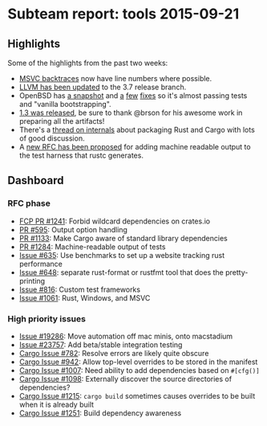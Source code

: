 # Subteam report: tools 2015-09-21

## Highlights

Some of the highlights from the past two weeks:

* [MSVC backtraces][msvc-backtrace] now have line numbers where possible.
* [LLVM has been updated][llvm-37] to the 3.7 release branch.
* OpenBSD has [a snapshot][openbsd-snap] and [a][openbsd-fix3]
  [few][openbsd-fix1] [fixes][openbsd-fix2] so it's almost passing tests and
  "vanilla bootstrapping".
* [1.3 was released][rust-13], be sure to thank @brson for his awesome work in
  preparing all the artifacts!
* There's a [thread on internals][packaging] about packaging Rust and Cargo
  with lots of good discussion.
* A [new RFC has been proposed][test-machine] for adding machine readable output
  to the test harness that rustc generates.

[msvc-backtrace]: https://github.com/rust-lang/rust/pull/28242
[llvm-37]: https://github.com/rust-lang/rust/pull/28173
[openbsd-snap]: https://github.com/rust-lang/rust/pull/28241
[openbsd-fix1]: https://github.com/rust-lang/rust/pull/28331
[openbsd-fix2]: https://github.com/rust-lang/rust/pull/28383
[openbsd-fix3]: https://github.com/rust-lang/rust/pull/28495
[rust-13]: http://blog.rust-lang.org/2015/09/17/Rust-1.3.html
[packaging]: https://internals.rust-lang.org/t/perfecting-rust-packaging/2623/35
[test-machine]: https://github.com/rust-lang/rfcs/pull/1284

## Dashboard

### RFC phase

- [FCP PR #1241](https://github.com/rust-lang/rfcs/pull/1241):
  Forbid wildcard dependencies on crates.io
- [PR #595](https://github.com/rust-lang/rfcs/pull/595):
  Output option handling
- [PR #1133](https://github.com/rust-lang/rfcs/pull/1133):
  Make Cargo aware of standard library dependencies
- [PR #1284](https://github.com/rust-lang/rfcs/pull/1284):
  Machine-readable output of tests
- [Issue #635](https://github.com/rust-lang/rfcs/issues/635):
  Use benchmarks to set up a website tracking rust performance
- [Issue #648](https://github.com/rust-lang/rfcs/issues/648):
  separate rust-format or rustfmt tool that does the pretty-printing
- [Issue #816](https://github.com/rust-lang/rfcs/issues/816):
  Custom test frameworks
- [Issue #1061](https://github.com/rust-lang/rfcs/issues/1061):
  Rust, Windows, and MSVC

### High priority issues

- [Issue #19286](https://github.com/rust-lang/rust/issues/19286):
  Move automation off mac minis, onto macstadium
- [Issue #23757](https://github.com/rust-lang/rust/issues/23757):
  Add beta/stable integration testing
- [Cargo Issue #782](https://github.com/rust-lang/cargo/issues/782):
  Resolve errors are likely quite obscure
- [Cargo Issue #942](https://github.com/rust-lang/cargo/issues/942):
  Allow top-level overrides to be stored in the manifest
- [Cargo Issue #1007](https://github.com/rust-lang/cargo/issues/1007):
  Need ability to add dependencies based on `#[cfg()]`
- [Cargo Issue #1098](https://github.com/rust-lang/cargo/issues/1098):
  Externally discover the source directories of dependencies?
- [Cargo Issue #1215](https://github.com/rust-lang/cargo/issues/1215):
  `cargo build` sometimes causes overrides to be built when it is already built
- [Cargo Issue #1251](https://github.com/rust-lang/cargo/issues/1251):
  Build dependency awareness
